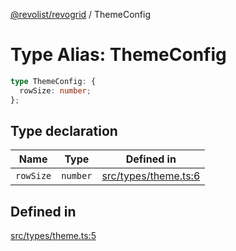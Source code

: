 [@revolist/revogrid](README.md) / ThemeConfig

# Type Alias: ThemeConfig

```ts
type ThemeConfig: {
  rowSize: number;
};
```

## Type declaration

| Name | Type | Defined in |
| ------ | ------ | ------ |
| `rowSize` | `number` | [src/types/theme.ts:6](https://github.com/revolist/revogrid/blob/a05de3c33a7ba2a618c9fb3780f2f2c0197bcd28/src/types/theme.ts#L6) |

## Defined in

[src/types/theme.ts:5](https://github.com/revolist/revogrid/blob/a05de3c33a7ba2a618c9fb3780f2f2c0197bcd28/src/types/theme.ts#L5)
